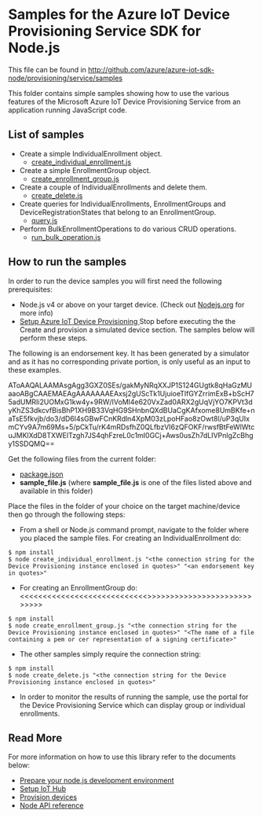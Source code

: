 # Samples for the Azure IoT Device Provisioning Service SDK for Node.js

This file can be found in http://github.com/azure/azure-iot-sdk-node/provisioning/service/samples

This folder contains simple samples showing how to use the various features of the Microsoft Azure IoT Device Provisioning Service from an application running JavaScript code.

## List of samples

* Create a simple IndividualEnrollment object.
   *  [create_individual_enrollment.js][create-individual-enrollment]
* Create a simple EnrollmentGroup object.
   *  [create_enrollment_group.js][create-enrollment-group]
* Create a couple of IndividualEnrollments and delete them.
   *  [create_delete.js][create-delete]
* Create queries for IndividualEnrollments, EnrollmentGroups and DeviceRegistrationStates that belong to an EnrollmentGroup.
   *  [query.js][query-link]
* Perform BulkEnrollmentOperations to do various CRUD operations.
   *  [run_bulk_operation.js][run-bulk-operation]


## How to run the samples

In order to run the device samples you will first need the following prerequisites:
* Node.js v4 or above on your target device. (Check out [Nodejs.org](https://nodejs.org/) for more info)
* [Setup Azure IoT Device Provisioning ][lnk-setup-iot-provisioning] Stop before executing the the Create and provision a simulated device section.  The samples below will perform these steps.

The following is an endorsement key.  It has been generated by a simulator and as it has no corresponding private portion, is only useful as an input to these examples.

AToAAQALAAMAsgAgg3GXZ0SEs/gakMyNRqXXJP1S124GUgtk8qHaGzMUaaoABgCAAEMAEAgAAAAAAAEAxsj2gUScTk1UjuioeTlfGYZrrimExB+bScH75adUMRIi2UOMxG1kw4y+9RW/IVoMl4e620VxZad0ARX2gUqVjYO7KPVt3dyKhZS3dkcvfBisBhP1XH9B33VqHG9SHnbnQXdBUaCgKAfxome8UmBKfe+naTsE5fkvjb/do3/dD6l4sGBwFCnKRdln4XpM03zLpoHFao8zOwt8l/uP3qUIxmCYv9A7m69Ms+5/pCkTu/rK4mRDsfhZ0QLfbzVI6zQFOKF/rwsfBtFeWlWtcuJMKlXdD8TXWElTzgh7JS4qhFzreL0c1mI0GCj+Aws0usZh7dLIVPnlgZcBhgy1SSDQMQ==

Get the following files from the current folder:
* [package.json][package-json]
* **__sample_file.js__** (where **__sample_file.js__** is one of the files listed above and available in this folder)

Place the files in the folder of your choice on the target machine/device then go through the following steps:

* From a shell or Node.js command prompt, navigate to the folder where you placed the sample files. For creating an IndividualEnrollment do:

```
$ npm install
$ node create_individual_enrollment.js "<the connection string for the Device Provisioning instance enclosed in quotes>" "<an endorsement key in quotes>"
```


* For creating an EnrollmentGroup do:
<<<<<<<<<<<<<<<<<<<<<<<<<<<<<Link to how to create a signing certificate>>>>>>>>>>>>>>>>>>>>>>>>>>>>>


```
$ npm install
$ node create_enrollment_group.js "<the connection string for the Device Provisioning instance enclosed in quotes>" "<The name of a file containing a pem or cer representation of a signing certificate>"
```

* The other samples simply require the connection string:

```
$ npm install
$ node create_delete.js "<the connection string for the Device Provisioning instance enclosed in quotes>"
```

* In order to monitor the results of running the sample, use the portal for the Device Provisioning Service which can display group or individual enrollments.


## Read More
For more information on how to use this library refer to the documents below:
- [Prepare your node.js development environment][node-devbox-setup]
- [Setup IoT Hub][lnk-setup-iot-hub]
- [Provision devices][lnk-manage-iot-hub]
- [Node API reference][node-api-reference]

[lnk-setup-iot-provisioning]: https://docs.microsoft.com/en-us/azure/iot-dps/quick-setup-auto-provision
[lnk-setup-iot-hub]: https://aka.ms/howtocreateazureiothub
[lnk-manage-iot-hub]: https://aka.ms/manageiothub
[node-api-reference]: https://docs.microsoft.com/en-us/javascript/api/azure-iot-device/
[node-devbox-setup]: ../../doc/node-devbox-setup.md
[create-individual-enrollment]: [https://github.com/azure/azure-iot-sdk-node/tree/master/provisioning/service/samples/create_individual_enrollment.js]
[create-enrollment-group]: [https://github.com/azure/azure-iot-sdk-node/tree/master/provisioning/service/samples/create_enrollment_group.js]
[create-delete]: [https://github.com/azure/azure-iot-sdk-node/tree/master/provisioning/service/samples/create_delete.js]
[query-link]: [https://github.com/azure/azure-iot-sdk-node/tree/master/provisioning/service/samples/query.js]
[run-bulk-operation]: [https://github.com/azure/azure-iot-sdk-node/tree/master/provisioning/service/samples/query.js]
[package-json]: [https://github.com/azure/azure-iot-sdk-node/tree/master/provisioning/service/samples/package.json]
